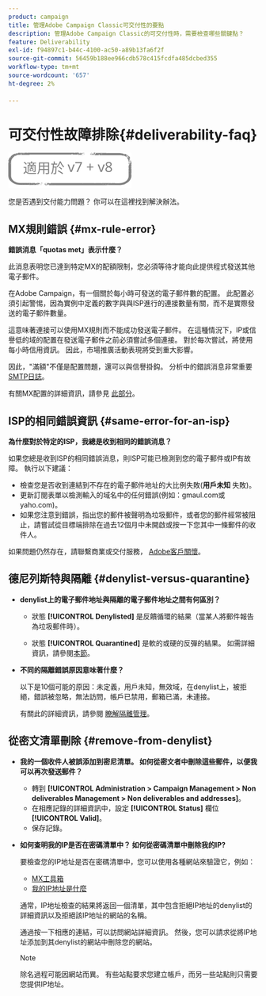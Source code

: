 ```yaml
---
product: campaign
title: 管理Adobe Campaign Classic可交付性的要點
description: 管理Adobe Campaign Classic的可交付性時，需要檢查哪些關鍵點？
feature: Deliverability
exl-id: f94897c1-b44c-4100-ac50-a89b13fa6f2f
source-git-commit: 56459b188ee966cdb578c415fcdfa485dcbed355
workflow-type: tm+mt
source-wordcount: '657'
ht-degree: 2%

---
```


# 可交付性故障排除{#deliverability-faq}

![](../../assets/common.svg)

您是否遇到交付能力問題？ 你可以在這裡找到解決辦法。

## MX規則錯誤 {#mx-rule-error}

**錯誤消息「quotas met」表示什麼？**

此消息表明您已達到特定MX的配額限制，您必須等待才能向此提供程式發送其他電子郵件。

在Adobe Campaign，有一個關於每小時可發送的電子郵件數的配置。 此配置必須引起警惕，因為實例中定義的數字與與ISP進行的連接數量有關，而不是實際發送的電子郵件數量。

這意味著連接可以使用MX規則而不能成功發送電子郵件。 在這種情況下，IP或信譽低的域的配置在發送電子郵件之前必須嘗試多個連接。 對於每次嘗試，將使用每小時信用資訊。 因此，市場推廣活動表現將受到重大影響。

因此，&quot;滿額&quot;不僅是配置問題，還可以與信譽掛鈎。 分析中的錯誤消息非常重要 [SMTP日誌](../../production/using/monitoring-processes.md#smtp-errors-per-domain)。

有關MX配置的詳細資訊，請參見 [此部分](../../installation/using/email-deliverability.md#mx-configuration)。

## ISP的相同錯誤資訊 {#same-error-for-an-isp}

**為什麼對於特定的ISP，我總是收到相同的錯誤消息？**

如果您總是收到ISP的相同錯誤消息，則ISP可能已檢測到您的電子郵件或IP有故障。 執行以下建議：
* 檢查您是否收到連結到不存在的電子郵件地址的大比例失敗(**用戶未知** 失敗)。
* 更新訂閱表單以檢測輸入的域名中的任何錯誤(例如：gmaul.com或yaho.com)。
* 如果您注意到錯誤，指出您的郵件被聲明為垃圾郵件，或者您的郵件經常被阻止，請嘗試從目標端排除在過去12個月中未開啟或按一下您其中一條郵件的收件人。

如果問題仍然存在，請聯繫商業或交付服務， [Adobe客戶關懷](https://helpx.adobe.com/tw/enterprise/admin-guide.html/enterprise/using/support-for-experience-cloud.ug.html)。

## 德尼列斯特與隔離 {#denylist-versus-quarantine}

* **denylist上的電子郵件地址與隔離的電子郵件地址之間有何區別？**

   * 狀態 **[!UICONTROL Denylisted]** 是反饋循環的結果（當某人將郵件報告為垃圾郵件時）。

   * 狀態 **[!UICONTROL Quarantined]** 是軟的或硬的反彈的結果。
   如需詳細資訊，請參閱[本節](understanding-quarantine-management.md#quarantine-vs-denylist)。

* **不同的隔離錯誤原因意味著什麼？**

   以下是10個可能的原因：未定義，用戶未知，無效域，在denylist上，被拒絕，錯誤被忽略，無法訪問，帳戶已禁用，郵箱已滿，未連接。

   有關此的詳細資訊，請參閱 [瞭解隔離管理](understanding-quarantine-management.md)。

## 從密文清單刪除 {#remove-from-denylist}

* **我的一個收件人被誤添加到密尼清單。 如何從密文者中刪除這些郵件，以便我可以再次發送郵件？**

   * 轉到 **[!UICONTROL Administration > Campaign Management > Non deliverables Management > Non deliverables and addresses]**。
   * 在相應記錄的詳細資訊中，設定 **[!UICONTROL Status]** 欄位 **[!UICONTROL Valid]**。
   * 保存記錄。

* **如何查明我的IP是否在密碼清單中？ 如何從密碼清單中刪除我的IP?**

   要檢查您的IP地址是否在密碼清單中，您可以使用各種網站來驗證它，例如：
   * [MX工具箱](https://mxtoolbox.com/)
   * [我的IP地址是什麼](https://whatismyipaddress.com)

   通常，IP地址檢查的結果將返回一個清單，其中包含拒絕IP地址的denylist的詳細資訊以及拒絕該IP地址的網站的名稱。

   通過按一下相應的連結，可以訪問網站詳細資訊。 然後，您可以請求從將IP地址添加到其denylist的網站中刪除您的網站。

   >[!NOTE]
   >
   >除名過程可能因網站而異。 有些站點要求您建立帳戶，而另一些站點則只需要您提供IP地址。
